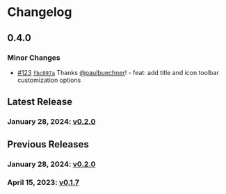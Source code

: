 # Changelog

## 0.4.0

### Minor Changes

- [#123](https://github.com/paulbuechner/storybook-addon-data-theme-switcher/pull/123) [`fbc097a`](https://github.com/paulbuechner/storybook-addon-data-theme-switcher/commit/fbc097a8fee6c04ccc381741f53fd62bf7d61934) Thanks [@paulbuechner](https://github.com/paulbuechner)! - feat: add title and icon toolbar customization options

## Latest Release

### January 28, 2024: [v0.2.0](/.changelog/v0.2.0.mdx)

## Previous Releases

### January 28, 2024: [v0.2.0](/.changelog/v0.2.0.mdx)

### April 15, 2023: [v0.1.7](/.changelog/v0.1.7.mdx)
